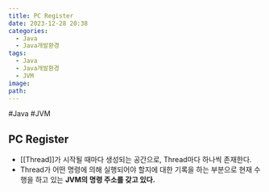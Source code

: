 ```yaml
---
title: PC Register
date: 2023-12-28 20:38
categories:
  - Java
  - Java개발환경
tags:
  - Java
  - Java개발환경
  - JVM
image: 
path:
---
```

#Java #JVM 

## PC Register
- [[Thread]]가 시작될 때마다 생성되는 공간으로, Thread마다 하나씩 존재한다.
- Thread가 어떤 명령에 의해 실행되어야 할지에 대한 기록을 하는 부분으로 현재 수행을 하고 있는 **JVM의 명령 주소를 갖고 있다.**